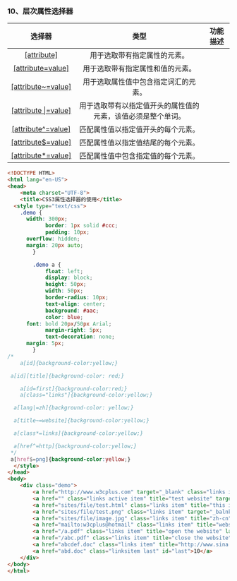 ### 10、层次属性选择器

| 选择器 | 类型 | 功能描述 |
| :---: | :---: | --- |
| [\[attribute\]](http://www.w3school.com.cn/cssref/selector_attribute.asp) | 用于选取带有指定属性的元素。 |  |
| [\[attribute=value\]](http://www.w3school.com.cn/cssref/selector_attribute_value.asp) | 用于选取带有指定属性和值的元素。 |  |
| [\[attribute~=value\]](http://www.w3school.com.cn/cssref/selector_attribute_value_contain.asp) | 用于选取属性值中包含指定词汇的元素。 |  |
| [\[attribute \|=value\]](http://www.w3school.com.cn/cssref/selector_attribute_value_start.asp) | 用于选取带有以指定值开头的属性值的元素，该值必须是整个单词。 |  |
| [\[attribute^=value\]](http://www.w3school.com.cn/cssref/selector_attr_begin.asp) | 匹配属性值以指定值开头的每个元素。 |  |
| [\[attribute$=value\]](http://www.w3school.com.cn/cssref/selector_attr_end.asp) | 匹配属性值以指定值结尾的每个元素。 |  |
| [\[attribute\*=value\]](http://www.w3school.com.cn/cssref/selector_attr_contain.asp) | 匹配属性值中包含指定值的每个元素。 |  |

```html
<!DOCTYPE HTML>
<html lang="en-US">
<head>
    <meta charset="UTF-8">
    <title>CSS3属性选择器的使用</title>
  <style type="text/css">
    .demo {
      width: 300px;
            border: 1px solid #ccc;
            padding: 10px;    
      overflow: hidden;
      margin: 20px auto;
        }

        .demo a {
            float: left;
            display: block;
            height: 50px;
            width: 50px;
            border-radius: 10px;
            text-align: center;
            background: #aac;
            color: blue;
      font: bold 20px/50px Arial;
            margin-right: 5px;
            text-decoration: none;
      margin: 5px;
        }
/* 
    a[id]{background-color:yellow;}

 a[id][title]{background-color: red;}

    a[id=first]{background-color:red;}
    a[class="links"]{background-color:yellow;}

  a[lang|=zh]{background-color: yellow;}

  a[title~=website]{background-color:yellow;}

  a[class*=links]{background-color:yellow;}

  a[href^=http]{background-color:yellow;}
 */
 a[href$=png]{background-color:yellow;}
  </style>
</head>
<body>
    <div class="demo">
        <a href="http://www.w3cplus.com" target="_blank" class="links item first" id="first" title="w3cplus">1</a>
        <a href="" class="links active item" title="test website" target="_blank" lang="zh">2</a>
        <a href="sites/file/test.html" class="links item" title="this is a link" lang="zh-cn">3</a>
        <a href="sites/file/test.png" class="links item" target="_balnk" lang="zh-tw">4</a>
        <a href="sites/file/image.jpg" class="links item" title="zh-cn">5</a>
        <a href="mailto:w3cplus@hotmail" class="links item" title="website link" lang="zh">6</a>
        <a href="/a.pdf" class="links item" title="open the website" lang="cn">7</a>
        <a href="/abc.pdf" class="links item" title="close the website" lang="en-zh">8</a>
        <a href="abcdef.doc" class="links item" title="http://www.sina.com">9</a>
        <a href="abd.doc" class="linksitem last" id="last">10</a>
    </div>
</body>
</html>
```



